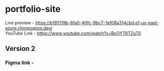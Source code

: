 # portfolio-site

Live preview - https://b195119b-8fa0-40fc-9bc7-1ef08a314cbd.e1-us-east-azure.choreoapps.dev/<br>
YouTube Link - https://www.youtube.com/watch?v=BxOYT6TZuT0


## Version 2 
### Figma link - 
